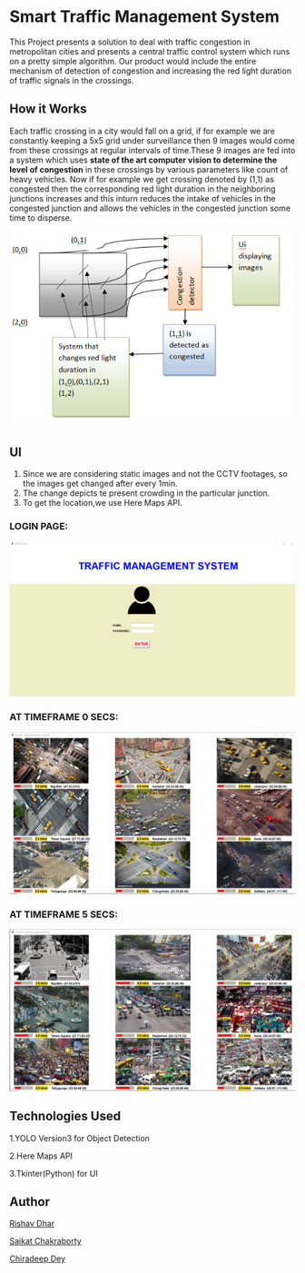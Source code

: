 # Smart Traffic Management System
This Project presents a solution to deal with traffic congestion in metropolitan cities and presents a central traffic control system which runs on a pretty simple algorithm.
Our product would include the entire mechanism of detection of congestion and increasing the red light duration of traffic signals in the crossings.

## How it Works
Each traffic crossing in a city would fall on a grid, if for example we are constantly keeping a  5x5 grid under surveillance then 9 images would come from these crossings at regular intervals of time.These 9 images are fed into a system which uses **state of the art computer vision to determine the level of congestion** in these crossings by various parameters like count of heavy vehicles. Now if for example we get crossing denoted by (1,1) as congested then the corresponding red light duration in the neighboring junctions increases and this inturn reduces the intake of vehicles in the congested junction and allows the vehicles in the congested junction some time to disperse.


   ![](read.PNG)

## UI 
1. Since we are considering static images and not the CCTV footages, so the images get changed after every 1min.
2. The change depicts te present crowding in the particular junction.
3. To get the location,we use Here Maps API.

### LOGIN PAGE:
   
   ![](login.png)
   
### AT TIMEFRAME 0 SECS:

   ![](time0.png)
   
### AT TIMEFRAME 5 SECS:

   ![](time5.png)

## Technologies Used

1.YOLO Version3 for Object Detection

2.Here Maps API

3.Tkinter(Python) for UI

## Author
[Rishav Dhar](https://github.com/iamrishav111)

[Saikat Chakraborty](https://github.com/saikat021)

[Chiradeep Dey](https://github.com/chiradeepdey)
